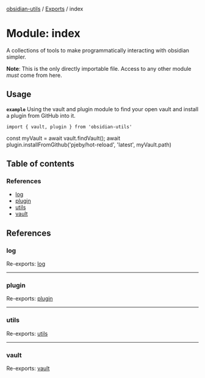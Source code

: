 [obsidian-utils](../README.md) / [Exports](../modules.md) / index

# Module: index

A collections of tools to make programmatically interacting with obsidian simpler.

**Note**: This is the only directly importable file. Access to any other module _must_ come from here.

## Usage

**`example`** 
Using the vault and plugin module to find your open vault and install a plugin
from GitHub into it.
```
import { vault, plugin } from 'obsidian-utils'
```
const myVault = await vault.findVault();
await plugin.installFromGithub('pjeby/hot-reload', 'latest', myVault.path)

## Table of contents

### References

- [log](index.md#log)
- [plugin](index.md#plugin)
- [utils](index.md#utils)
- [vault](index.md#vault)

## References

### log

Re-exports: [log](log.md)

___

### plugin

Re-exports: [plugin](plugin.md)

___

### utils

Re-exports: [utils](utils.md)

___

### vault

Re-exports: [vault](vault.md)
